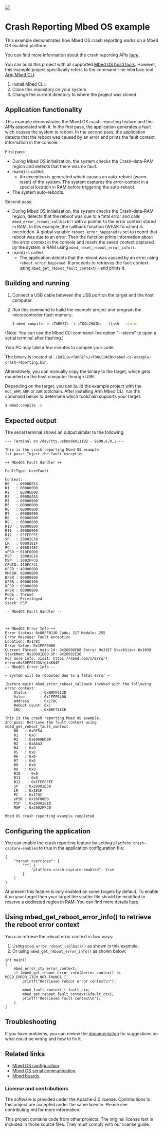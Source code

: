 ![](./resources/official_armmbed_example_badge.png)
# Crash Reporting Mbed OS example

This example demonstrates how Mbed OS crash reporting works on a Mbed OS enabled platform.

You can find more information about the crash reporting APIs [here](https://os.mbed.com/docs/mbed-os/v5.15/apis/error-handling.html#crash-reporting-and-auto-reboot).

You can build this project with all supported [Mbed OS build tools](https://os.mbed.com/docs/mbed-os/latest/tools/index.html). However, this example project specifically refers to the command-line interface tool [Arm Mbed CLI](https://github.com/ARMmbed/mbed-cli#installing-mbed-cli).

1. Install Mbed CLI.
1. Clone this repository on your system.
1. Change the current directory to where the project was cloned.

## Application functionality

This example demonstrates the Mbed OS crash-reporting feature and the APIs associated with it. In the first pass, the application generates a fault wich causes the system to reboot. In the second pass, the application detects that the reboot was caused by an error and prints the fault context information in the console.

First pass:
- During Mbed OS initialization, the system checks the Crash-data-RAM region and detects that there was no fault.
- main() is called.
   - An exception is generated which causes an auto-reboot (warm-reset) of the system. The system captures the error-context in a special location in RAM before triggering the auto-reboot.
- The system auto-reboots.

Second pass:
- During Mbed OS initialization, the system checks the Crash-data-RAM region, detects that the reboot was due to a fatal error and calls `mbed_error_reboot_callback()` with a pointer to the error context stored in RAM. In this example, the callback function (WEAK function) is overridden. A global variable `reboot_error_happened` is set to record that reboot was due to an error. Then the function prints information about the error context in the console and resets the saved context captured by the system in RAM using `mbed_reset_reboot_error_info()`.
- main() is called.
   - The application detects that the reboot was caused by an error using `reboot_error_happened`. It proceeds to retrieves the fault context using `mbed_get_reboot_fault_context()` and prints it.

## Building and running

1. Connect a USB cable between the USB port on the target and the host computer.
1. Run this command to build the example project and program the microcontroller flash memory:

    ```bash
    $ mbed compile -m <TARGET> -t <TOOLCHAIN> --flash --sterm
    ```

(Note: You can use the Mbed CLI command-line option "--sterm" to open a serial terminal after flashing.)

Your PC may take a few minutes to compile your code.

The binary is located at `./BUILD/<TARGET>/<TOOLCHAIN>/mbed-os-example-crash-reporting.bin`.

Alternatively, you can manually copy the binary to the target, which gets mounted on the host computer through USB.

Depending on the target, you can build the example project with the `GCC_ARM`, `ARM` or `IAR` toolchain. After installing Arm Mbed CLI, run the command below to determine which toolchain supports your target:

```bash
$ mbed compile -S
```

## Expected output

The serial terminal shows an output similar to the following:
```
--- Terminal on /dev/tty.usbmodem11102 - 9600,8,N,1 ---

This is the crash reporting Mbed OS example
1st pass: Inject the fault exception

++ MbedOS Fault Handler ++

FaultType: HardFault

Context:
R0   : 0000DE54
R1   : 00000000
R2   : E000ED00
R3   : 0000AAA3
R4   : 00000000
R5   : 00000000
R6   : 00000000
R7   : 00000000
R8   : 00000000
R9   : 00000000
R10  : 00000000
R11  : 00000000
R12  : FFFFFFFF
SP   : 20002E38
LR   : 0000181F
PC   : 0000178C
xPSR : 010F0000
PSP  : 20002E18
MSP  : 2002FFC0
CPUID: 410FC241
HFSR : 40000000
MMFSR: 00000000
BFSR : 00000000
UFSR : 00000100
DFSR : 00000008
AFSR : 00000000
Mode : Thread
Priv : Privileged
Stack: PSP

-- MbedOS Fault Handler --



++ MbedOS Error Info ++
Error Status: 0x80FF013D Code: 317 Module: 255
Error Message: Fault exception
Location: 0x178C
Error Value: 0x1FFF0400
Current Thread: main Id: 0x20000E68 Entry: 0x31E7 StackSize: 0x1000 StackMem: 0x20001E60 SP: 0x20002E38
For more info, visit: https://mbed.com/s/error?error=0x80FF013D&tgt=K64F
-- MbedOS Error Info --

= System will be rebooted due to a fatal error =

(before main) mbed_error_reboot_callback invoked with the following error context:
    Status      : 0x80FF013D
    Value       : 0x1FFF0400
    Address     : 0x178C
    Reboot count: 0x1
    CRC         : 0x60F72ECE

This is the crash reporting Mbed OS example.
2nd pass: Retrieve the fault context using mbed_get_reboot_fault_context
    R0   : 0xDE54
    R1   : 0x0
    R2   : 0xE000ED00
    R3   : 0xAAA3
    R4   : 0x0
    R5   : 0x0
    R6   : 0x0
    R7   : 0x0
    R8   : 0x0
    R9   : 0x0
    R10   : 0x0
    R11   : 0x0
    R12   : 0xFFFFFFFF
    SP   : 0x20002E38
    LR   : 0x181F
    PC   : 0x178C
    xPSR : 0x10F0000
    PSP  : 0x20002E18
    MSP  : 0x2002FFC0

Mbed OS crash reporting example completed
```
## Configuring the application

You can enable the crash reporting feature by setting `platform.crash-capture-enabled` to true in the application configuration file:
```
{
    "target_overrides": {
        "*": {            
            "platform.crash-capture-enabled": true            
        }
    }
}
```

At present this feature is only enabled on some targets by default. To enable it on your target then your target the scatter file should be modified to reserve a dedicated region in RAM. You can find more details [here](https://os.mbed.com/docs/mbed-os/v5.15/apis/error-handling.html#crash-reporting-and-auto-reboot).

## Using mbed_get_reboot_error_info() to retrieve the reboot error context

You can retrieve the reboot error context in two ways:
1. Using `mbed_error_reboot_callback()` as shown in this example.
1. Or using `mbed_get_reboot_error_info()` as shown below:

```
int main()
{
    mbed_error_ctx error_context;
    if (mbed_get_reboot_error_info(&error_context) != MBED_ERROR_ITEM_NOT_FOUND) {
        printf("Retrieved reboot error context\n");
            
        mbed_fault_context_t fault_ctx;
        mbed_get_reboot_fault_context(&fault_ctx);
        printf("Retrieved fault context\n");
    }
}
```

## Troubleshooting 
If you have problems, you can review the [documentation](https://os.mbed.com/docs/latest/tutorials/debugging.html) for suggestions on what could be wrong and how to fix it. 

## Related links

* [Mbed OS configuration](https://os.mbed.com/docs/latest/reference/configuration.html).
* [Mbed OS serial communication](https://os.mbed.com/docs/latest/tutorials/serial-communication.html).
* [Mbed boards](https://os.mbed.com/platforms/).

### License and contributions

The software is provided under the Apache-2.0 license. Contributions to this project are accepted under the same license. Please see contributing.md for more information.

This project contains code from other projects. The original license text is included in those source files. They must comply with our license guide.

